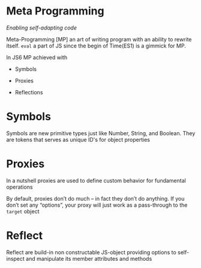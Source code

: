 # Meta Programming

*Enabling self-adapting code*

Meta-Programming [MP] an art of writing program with an ability to rewrite itself. ```eval```  a part of JS since the begin of Time(ES1) is a gimmick for MP.

In JS6 MP achieved with

* Symbols

* Proxies

* Reflections

# Symbols

 Symbols are new primitive types just like Number, String, and Boolean. They are tokens that serves as unique ID's for object properties
 
# Proxies

 In a nutshell proxies are used to define custom behavior for fundamental operations 
 
 By default, proxies don’t do much – in fact they don’t do anything. If you don’t set any “options”, your proxy will just work as a pass-through to the `target` object
 
# Reflect
 
 Reflect are build-in non constructable JS-object providing options to  self-inspect and manipulate its member attributes and methods
 